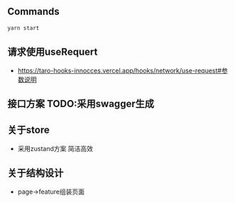 ## Commands
```bash
yarn start
```

## 请求使用useRequert
- https://taro-hooks-innocces.vercel.app/hooks/network/use-request#参数说明

## 接口方案 TODO:采用swagger生成

## 关于store
- 采用zustand方案 简洁高效
## 关于结构设计
- page->feature组装页面



